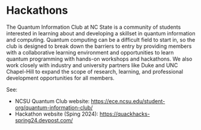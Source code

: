 # Hackathons

The Quantum Information Club at NC State is a community of students interested in learning about and developing a skillset in quantum information and computing. Quantum computing can be a difficult field to start in, so the club is designed to break down the barriers to entry by providing members with a collaborative learning environment and opportunities to learn quantum programming with hands-on workshops and hackathons. We also work closely with industry and university partners like Duke and UNC Chapel-Hill to expand the scope of research, learning, and professional development opportunities for all members.

See:

* NCSU Quantum Club website: https://ece.ncsu.edu/student-org/quantum-information-club/
* Hackathon website (Sping 2024): https://quackhacks-spring24.devpost.com/